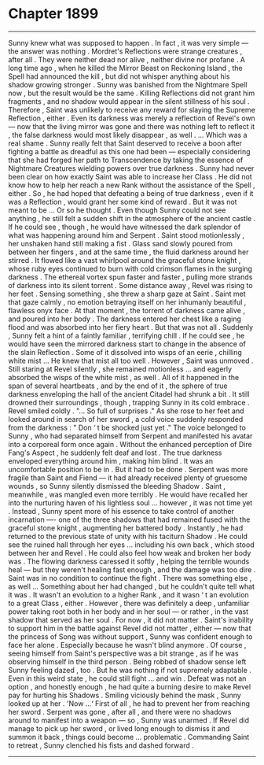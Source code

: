 
# Chapter 1899


---

Sunny knew what was supposed to happen .
In fact , it was very simple — the answer was nothing .
Mordret's Reflections were strange creatures , after all . They were neither dead nor alive , neither divine nor profane . A long time ago , when he killed the Mirror Beast on Reckoning Island , the Spell had announced the kill , but did not whisper anything about his shadow growing stronger .
Sunny was banished from the Nightmare Spell now , but the result would be the same . Killing Reflections did not grant him fragments , and no shadow would appear in the silent stillness of his soul .
Therefore , Saint was unlikely to receive any reward for slaying the Supreme Reflection , either . Even its darkness was merely a reflection of Revel's own — now that the living mirror was gone and there was nothing left to reflect it , the false darkness would most likely disappear , as well .
... Which was a real shame . Sunny really felt that Saint deserved to receive a boon after fighting a battle as dreadful as this one had been — especially considering that she had forged her path to Transcendence by taking the essence of Nightmare Creatures wielding powers over true darkness .
Sunny had never been clear on how exactly Saint was able to increase her Class . He did not know how to help her reach a new Rank without the assistance of the Spell , either . So , he had hoped that defeating a being of true darkness , even if it was a Reflection , would grant her some kind of reward .
But it was not meant to be ...
Or so he thought .
Even though Sunny could not see anything , he still felt a sudden shift in the atmosphere of the ancient castle .
If he could see , though , he would have witnessed the dark splendor of what was happening around him and Serpent .
Saint stood motionlessly , her unshaken hand still making a fist . Glass sand slowly poured from between her fingers , and at the same time , the fluid darkness around her stirred .
It flowed like a vast whirlpool around the graceful stone knight , whose ruby eyes continued to burn with cold crimson flames in the surging darkness . The ethereal vortex spun faster and faster , pulling more strands of darkness into its silent torrent .
Some distance away , Revel was rising to her feet . Sensing something , she threw a sharp gaze at Saint .
Saint met that gaze calmly , no emotion betraying itself on her inhumanly beautiful , flawless onyx face .
At that moment , the torrent of darkness came alive , and poured into her body . The darkness entered her chest like a raging flood and was absorbed into her fiery heart .
But that was not all .
Suddenly , Sunny felt a hint of a faintly familiar , terrifying chill .
If he could see , he would have seen the mirrored darkness start to change in the absence of the slain Reflection . Some of it dissolved into wisps of an eerie , chilling white mist ...
He knew that mist all too well .
However , Saint was unmoved . Still staring at Revel silently , she remained motionless ... and eagerly absorbed the wisps of the white mist , as well .
All of it happened in the span of several heartbeats , and by the end of it , the sphere of true darkness enveloping the hall of the ancient Citadel had shrunk a bit .
It still drowned their surroundings , though , trapping Sunny in its cold embrace . Revel smiled coldly .
"... So full of surprises ."
As she rose to her feet and looked around in search of her sword , a cold voice suddenly responded from the darkness :
" Don ‘ t be shocked just yet ."
The voice belonged to Sunny , who had separated himself from Serpent and manifested his avatar into a corporeal form once again .
Without the enhanced perception of Dire Fang's Aspect , he suddenly felt deaf and lost . The true darkness enveloped everything around him , making him blind . It was an uncomfortable position to be in .
But it had to be done .
Serpent was more fragile than Saint and Fiend — it had already received plenty of gruesome wounds , so Sunny silently dismissed the bleeding Shadow .
Saint , meanwhile , was mangled even more terribly . He would have recalled her into the nurturing haven of his lightless soul ... however , it was not time yet . Instead , Sunny spent more of his essence to take control of another incarnation —- one of the three shadows that had remained fused with the graceful stone knight , augmenting her battered body .
Instantly , he had returned to the previous state of unity with his taciturn Shadow . He could see the ruined hall through her eyes ... including his own back , which stood between her and Revel .
He could also feel how weak and broken her body was . The flowing darkness caressed it softly , helping the terrible wounds heal — but they weren't healing fast enough , and the damage was too dire .
Saint was in no condition to continue the fight .
There was something else , as well ...
Something about her had changed , but he couldn't quite tell what it was .
It wasn't an evolution to a higher Rank , and it wasn ‘ t an evolution to a great Class , either .
However , there was definitely a deep , unfamiliar power taking root both in her body and in her soul — or rather , in the vast shadow that served as her soul . For now , it did not matter . Saint's inability to support him in the battle against Revel did not matter , either — now that the princess of Song was without support , Sunny was confident enough to face her alone .
Especially because he wasn't blind anymore .
Of course , seeing himself from Saint's perspective was a bit strange , as if he was observing himself in the third person . Being robbed of shadow sense left Sunny feeling dazed , too .
But he was nothing if not supremely adaptable . Even in this weird state , he could still fight ... and win .
Defeat was not an option , and honestly enough , he had quite a burning desire to make Revel pay for hurting his Shadows .
Smiling viciously behind the mask , Sunny looked up at her .
'Now ...‘
First of all , he had to prevent her from reaching her sword . Serpent was gone , after all , and there were no shadows around to manifest into a weapon — so , Sunny was unarmed .
If Revel did manage to pick up her sword , or lived long enough to dismiss it and summon it back , things could become ... problematic .
Commanding Saint to retreat , Sunny clenched his fists and dashed forward .

---

